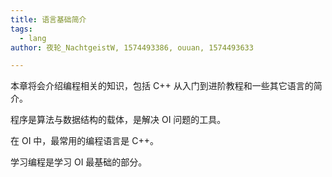 ```yaml
---
title: 语言基础简介
tags:
  - lang
author: 夜轮_NachtgeistW, 1574493386, ouuan, 1574493633

---
```


本章将会介绍编程相关的知识，包括 C++ 从入门到进阶教程和一些其它语言的简介。

程序是算法与数据结构的载体，是解决 OI 问题的工具。

在 OI 中，最常用的编程语言是 C++。

学习编程是学习 OI 最基础的部分。
